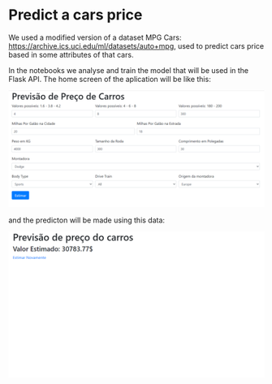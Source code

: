 # Predict a cars price

We used a modified version of a dataset MPG Cars: https://archive.ics.uci.edu/ml/datasets/auto+mpg, used to predict cars price based in some attributes of that cars.

In the notebooks we analyse and train the model that will be used in the Flask API. The home screen of the aplication will be like this:

![alt text](https://github.com/fdellajustina/carsPrice/blob/main/images/home_screen.png)

and the predicton will be made using this data:

![alt text](https://github.com/fdellajustina/carsPrice/blob/main/images/predict_screen.png)

